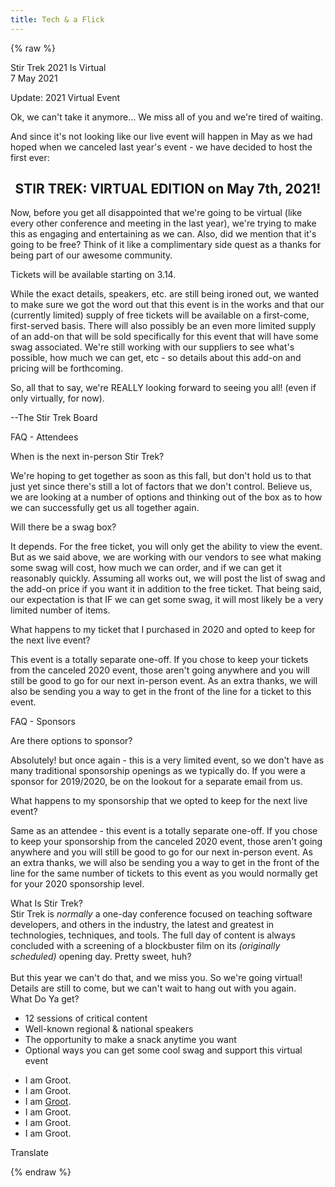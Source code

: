 ```yaml
---
title: Tech & a Flick
---
```



{% raw %}
<div class="row" id="stirTrekHeroContainer">
    <!-- <a href="https://www.marktapparel.com/store/c55/Stir_Trek.html" target="_blank" rel="noopener noreferrer">
        <div id="dateAndCostContainer" class="comic-panel-body comic-panel-subdued">
            2020 is Cancelled<br>
            <p style="font-size: .7em">but you can support us by visiting</p>
            <p class="registerNow" style="font-size: 1.7em">STORE TREK</p>
            <br>
        </div> -->
    <!--</a>-->
    <!-- <div id="dateAndCostContainer" class="comic-panel-body comic-panel-subdued">
        <p class="date">Stir Trek - Columbus, OH</p>
        <p class="date">1 May 2020</p>
    </div> -->
    <div id="dateAndCostContainer" class="comic-panel-body comic-panel-subdued">
        <p class="date">Stir Trek 2021 Is Virtual<br>7 May 2021</p>
        <!-- <br>
        <p class="registerNow">Register Now</p> -->
    </div>
    <!-- <a href="https://sessionize.com/stir-trek-2020/" target="_blank" rel="noopener noreferrer">
        <div id="dateAndCostContainer" class="comic-panel-body comic-panel-subdued">
            <p class="date">CFP is Open!</p>
            <p class="registerNow">Click here to submit your talks</p>
        </div>
    </a> -->
</div>

<div class="row">
    <div class="col-md-12">
        <div class="comic-panel-header comic-panel-gold offset">
            Update: 2021 Virtual Event
        </div>
        <div class="comic-panel-body with-header">
            <p>Ok, we can't take it anymore... We miss all of you and we're tired of waiting.</p>
            <p>And since it's not looking like our live event will happen in May as we had hoped when we canceled last year's event - we have decided to host the first ever:</p>
            <h2 style="text-align: center">STIR TREK: VIRTUAL EDITION on May 7th, 2021!</h2>
            <p>Now, before you get all disappointed that we're going to be virtual (like every other conference and meeting in the last year), we're trying to make this as engaging and entertaining as we can. Also, did we mention that it's going to be free? Think of it like a complimentary side quest as a thanks for being part of our awesome community.</p>
            <p>Tickets will be available starting on 3.14.</p>
            <p>While the exact details, speakers, etc. are still being ironed out, we wanted to make sure we got the word out that this event is in the works and that our (currently limited) supply of free tickets will be available on a first-come, first-served basis. There will also possibly be an even more limited supply of an add-on that will be sold specifically for this event that will have some swag associated. We're still working with our suppliers to see what's possible, how much we can get, etc - so details about this add-on and pricing will be forthcoming.</p>
            <p>So, all that to say, we're REALLY looking forward to seeing you all! (even if only virtually, for now).</p>
            <p>--The Stir Trek Board</p>
        </div>
    </div>
</div>
<div class="row">
    <div class="col-md-6">
        <div class="comic-panel-header offset">
            FAQ - Attendees
        </div>
        <div class="comic-panel-body with-header">
            <p class="question">When is the next in-person Stir Trek?</p>
            <p>We're hoping to get together as soon as this fall, but don't hold us to that just yet since there's still a lot of factors that we don't control. Believe us, we are looking at a number of options and thinking out of the box as to how we can successfully get us all together again.</p>
            <p class="question">Will there be a swag box?</p>
            <p>It depends. For the free ticket, you will only get the ability to view the event. But as we said above, we are working with our vendors to see what making some swag will cost, how much we can order, and if we can get it reasonably quickly. Assuming all works out, we will post the list of swag and the add-on price if you want it in addition to the free ticket. That being said, our expectation is that IF we can get some swag, it will most likely be a very limited number of items.</p>
            <p class="question">What happens to my ticket that I purchased in 2020 and opted to keep for the next live event?</p>
            <p>This event is a totally separate one-off. If you chose to keep your tickets from the canceled 2020 event, those aren't going anywhere and you will still be good to go for our next in-person event. As an extra thanks, we will also be sending you a way to get in the front of the line for a ticket to this event.</p>
        </div>
    </div>
    <div class="col-md-6">
        <div class="comic-panel-header offset">
            FAQ - Sponsors
        </div>
        <div class="comic-panel-body with-header">
            <p class="question">Are there options to sponsor?</p>
            <p>Absolutely! but once again - this is a very limited event, so we don't have as many traditional sponsorship openings as we typically do. If you were a sponsor for 2019/2020, be on the lookout for a separate email from us.</p>
            <p class="question">What happens to my sponsorship that we opted to keep for the next live event?</p>
            <p>Same as an attendee - this event is a totally separate one-off. If you chose to keep your sponsorship from the canceled 2020 event, those aren't going anywhere and you will still be good to go for our next in-person event. As an extra thanks, we will also be sending you a way to get in the front of the line for the same number of tickets to this event as you would normally get for your 2020 sponsorship level.</p>
        </div>
    </div>
</div>
<div class="row">
    <div class="col-md-6">
        <div class="comic-panel-header offset">
            What Is Stir Trek?
        </div>
        <div class="comic-panel-body with-header">
            Stir Trek is <em>normally</em> a one-day conference focused on teaching software developers, and others in the industry, the latest and greatest in technologies, techniques, and tools. The full day of content is always concluded with a screening of a blockbuster film on its <i>(originally scheduled)</i> opening day. Pretty sweet, huh?
            <br>
            <br>
            <!--<a href="https://goo.gl/maps/wVdUQNDfXd9Zxd2P8">AMC Easton 30</a>, Columbus, OH-->
            But this year we can't do that, and we miss you. So we're going virtual! Details are still to come, but we can't wait to hang out with you again.
        </div>
    </div>
    <div class="col-md-6">
        <div class="comic-panel-header offset" id="whatigetheader">What Do Ya get?</div>
        <div class="comic-panel-body with-header" id="whatiget">
            <!--<ul>
                <li>48 Sessions of critical content</li>
                <li>Well-known regional &amp; national Speakers</li>
                <li>Screening of Marvel's <a href="https://www.marvel.com/movies/black-widow">Black Widow</a></li>
                <li>Breakfast and Lunch</li>
                <li>Refreshments during the movie</li>
                <li>Registration box with fun bonus swag</li>
            </ul>-->
            <ul>
                <li>12 sessions of critical content</li>
                <li>Well-known regional &amp; national speakers</li>
                <li>The opportunity to make a snack anytime you want</li>
                <li>Optional ways you can get some cool swag and support this virtual event</li>
            </ul>
            <div class="comic-panel-inset"></div>
        </div>
        <div class="comic-panel-body with-header hidden" id="whatigetGroot">
            <ul>
                <li>I am Groot.</li>
                <li>I am Groot.</li>
                <li>I am <a href="https://www.marvel.com/movies/black-widow">Groot</a>.</li>
                <li>I am Groot.</li>
                <li>I am Groot.</li>
                <li>I am Groot.</li>
            </ul>
            <div class="comic-panel-inset"></div>
        </div>
        <div class="comic-panel-footer offset">
            <a id="translate">Translate</a>
        </div>
        <script>
            document.getElementById('translate').addEventListener('click', () => {
                document.getElementById('whatiget').classList.toggle('hidden');
                document.getElementById('whatigetGroot').classList.toggle('hidden');
            });
        </script>
    </div>
</div>

<!--<div class="row">
    <div class="col-md-6">
        <div class="comic-panel-header offset">
            Important Dates
        </div>
        <div class="comic-panel-body with-header small">
{% endraw %}
* **12/2/2019** - Call for sponsors opens
* **1/12/2020** - CFP opens
* **2/1/2020**  - CFP closes
* **2/23/2020** - CFP notification goal date
* **2/27/2020** - Tickets go on sale ($150 each)
* **3/30/2020** - Last day to edit shipping information
* **4/1/2020** - Last day for refunds
* **4/21/2020** - Boxes begin shipping
* **5/1/2020** - Stir Trek 2020!
{% raw %}
        </div>
    </div>
<div class="col-md-6">
        <div class="comic-panel-header offset">Mega Food Drive</div>
        <div class="comic-panel-body with-header">
            Be <strong>awesome</strong>. Help those in need. Bring non-perishable food. Donate it. Maybe win something.
            <p class="small">
                Any non-perishable donations welcomed, emphasis on shampoo, conditioner, canned tomatoes, canned beans and cereal. Donations will go to charity, and we'll be raffling off an awesome prize.
            </p>
        </div>
    </div>
</div>-->
{% endraw %}

[//]: # (Looking for the sponsors footer? It's in /themes/layout/index.ejs)
